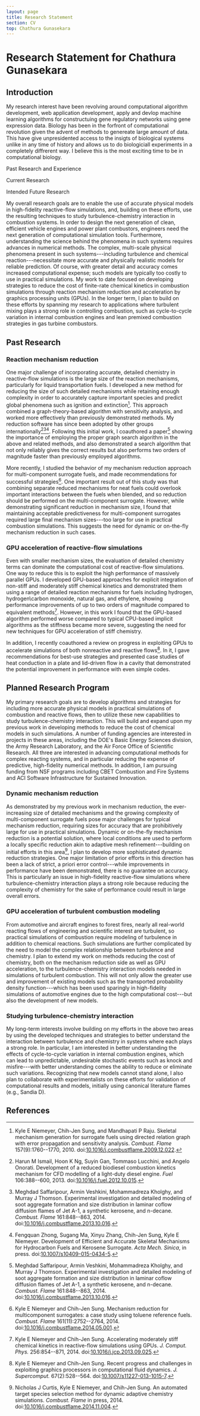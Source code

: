 ```yaml
---
layout: page
title: Research Statement
section: CV
top: Chathura Gunasekara
---
```


Research Statement for Chathura Gunasekara
==================

Introduction
------------

My research interest have been revolving around computational algorithm development, web application development, apply and devlop machine learning
algorithms for constructuing gene regulatory networks using gene expression data. Biology has been in the forfront of computational revolution
given the advent of methods to genereate large amount of data. This have give unpresidented access to the insigts of biological systems unlike in
any time of history and allows us to do biologiciall experiments in a completely diffrerent way. I believe this is the most exciting time to be in
computational biology.


Past Research and Experience

Current Research

Intended Future Research



My overall research goals are to enable the use of accurate physical models in high-fidelity reactive-flow simulations, and, building on these efforts, use the resulting techniques to study turbulence-chemistry interaction in combustion systems. In order to design the next generation of clean, efficient vehicle engines and power plant combustors, engineers need the next generation of computational simulation tools. Furthermore, understanding the science behind the phenomena in such systems requires advances in numerical methods. The complex, multi-scale physical phenomena present in such systems---including turbulence and chemical reaction---necessitate more accurate and physically realistic models for reliable prediction. Of course, with greater detail and accuracy comes increased computational expense; such models are typically too costly to use in practical simulations. My work to date focused on developing strategies to reduce the cost of finite-rate chemical kinetics in  combustion simulations through reaction mechanism reduction and acceleration by graphics processing units (GPUs). In the longer term, I plan to build on these efforts by spanning my research to applications where turbulent mixing plays a strong role in controlling combustion, such as cycle-to-cycle variation in internal combustion engines and lean premixed combustion strategies in gas turbine combustors.

Past Research
----------------

### Reaction mechanism reduction

One major challenge of incorporating accurate, detailed chemistry in reactive-flow simulations is the large size of the reaction mechanisms, particularly for liquid transportation fuels. I developed a new method for reducing the size of such detailed mechanisms while retaining enough complexity in order to accurately capture important species and predict global phenomena such as ignition and extinction[^1]. This approach combined a graph-theory-based algorithm with sensitivity analysis, and worked more effectively than previously demonstrated methods. My reduction software has since been adopted by other groups internationally[^2][^3][^4]. Following this initial work, I coauthored a paper[^3] showing the importance of employing the proper graph search algorithm in the above and related methods, and also demonstrated a search algorithm that not only reliably gives the correct results but also performs two orders of magnitude faster than previously employed algorithms.

More recently, I studied the behavior of my mechanism reduction approach for multi-component surrogate fuels, and made recommendations for successful strategies[^6]. One important result out of this study was that combining separate reduced mechanisms for neat fuels could  overlook important interactions between the fuels when blended, and so reduction should be performed on the multi-component surrogate. However, while demonstrating significant reduction in mechanism size, I found that maintaining acceptable predictiveness for multi-component surrogates required large final mechanism sizes---too large for use in practical combustion simulations. This suggests the need for dynamic or on-the-fly mechanism reduction in such cases.

### GPU acceleration of reactive-flow simulations

Even with smaller mechanism sizes, the evaluation of detailed chemistry terms can dominate the computational cost of reactive-flow simulations. One way to reduce this is to exploit the high performance of massively parallel GPUs. I developed GPU-based approaches for explicit integration of non-stiff and moderately stiff chemical kinetics and demonstrated them using a range of detailed reaction mechanisms for fuels including hydrogen, hydrogen\carbon monoxide, natural gas, and ethylene, showing performance improvements of up to two orders of magnitude compared to equivalent methods[^7]. However, in this work I found that the GPU-based algorithm performed worse compared to typical CPU-based implicit algorithms as the stiffness became more severe, suggesting the need for new techniques for GPU acceleration of stiff chemistry.

In addition, I recently coauthored a review on progress in exploiting GPUs to accelerate simulations of both nonreactive and reactive flows[^8]. In it, I gave recommendations for best-use strategies and presented case studies of heat conduction in a plate and lid-driven flow in a cavity that demonstrated the potential improvement in performance with even simple codes.

Planned Research Program
------------------------

My primary research goals are to develop algorithms and strategies for including more accurate physical models in practical simulations of combustion and reactive flows, then to utilize these new capabilities to study turbulence-chemistry interaction. This will build and expand upon my previous work in developing methods to reduce the cost of chemical models in such simulations. A number of funding agencies are interested in projects in these areas, including the DOE's Basic Energy Sciences division, the Army Research Laboratory, and the Air Force Office of Scientific Research. All three are interested in advancing computational methods for complex reacting systems, and in particular reducing the expense of predictive, high-fidelity numerical methods. In addition, I am pursuing funding from NSF programs including CBET Combustion and Fire Systems and ACI Software Infrastructure for Sustained Innovation.

### Dynamic mechanism reduction

As demonstrated by my previous work in mechanism reduction, the ever-increasing size of detailed mechanisms and the growing complexity of multi-component surrogate fuels pose major challenges for typical mechanism reduction, requiring sizes for accuracy that are prohibitively large for use in practical simulations. Dynamic or on-the-fly mechanism reduction is a potential solution, where local conditions are used to perform a locally specific reduction akin to adaptive mesh refinement---building on initial efforts in this area[^9], I plan to develop more sophisticated dynamic reduction strategies. One major limitation of prior efforts in this direction has been a lack of strict, a priori error control---while improvements in performance have been demonstrated, there is no guarantee on accuracy. This is particularly an issue in high-fidelity reactive-flow simulations where turbulence-chemistry interaction plays a strong role because reducing the complexity of chemistry for the sake of performance could result in large overall errors.

### GPU acceleration of turbulent combustion modeling

From automotive and aircraft engines to forest fires, nearly all real-world reacting flows of engineering and scientific interest are turbulent, so practical simulations of combustion require modeling of turbulence in addition to chemical reactions. Such simulations are further complicated by the need to model the complex relationship between turbulence and chemistry. I plan to extend my work on methods reducing the cost of chemistry, both on the mechanism reduction side as well as GPU acceleration, to the turbulence-chemistry interaction models needed in simulations of turbulent combustion. This will not only allow the greater use and improvement of existing models such as the transported probability density function---which has been used sparingly in high-fidelity simulations of automotive engines due to the high computational cost---but also the development of new models.

### Studying turbulence-chemistry interaction

My long-term interests involve building on my efforts in the above two areas by using the developed techniques and strategies to better understand the interaction between turbulence and chemistry in systems where each plays a strong role.  In particular, I am interested in better understanding the effects of cycle-to-cycle variation in internal combustion engines, which can lead to unpredictable, undesirable stochastic events such as knock and misfire---with better understanding comes the ability to reduce or eliminate such variations. Recognizing that new models cannot stand alone, I also plan to collaborate with experimentalists on these efforts for validation of computational results and models, initially using canonical literature flames (e.g., Sandia D).

References
----------

[^1]: Kyle E Niemeyer, Chih-Jen Sung, and Mandhapati P Raju. Skeletal mechanism generation for surrogate fuels using directed relation graph with error propagation and sensitivity analysis. *Combust. Flame* 157(9):1760--1770, 2010. doi:[10.1016/j.combustflame.2009.12.022](http://dx.doi.org/10.1016/j.combustflame.2009.12.022).
[^2]: Harun M Ismail, Hoon K Ng, Suyin Gan, Tommaso Lucchini, and Angelo Onorati. Development of a reduced biodiesel combustion kinetics mechanism for CFD modelling of a light-duty diesel engine. *Fuel* 106:388--600, 2013. doi:[10.1016/j.fuel.2012.10.015](http://dx.doi.org/10.1016/j.fuel.2012.10.015).
[^3]: Meghdad Saffaripour, Armin Veshkini, Mohammadreza Kholghy, and Murray J Thomson. Experimental investigation and detailed modeling of soot aggregate formation and size distribution in laminar coflow diffusion flames of Jet A-1, a synthetic kerosene, and n-decane. *Combust. Flame* 161:848--863, 2014. doi:[10.1016/j.combustflame.2013.10.016](http://dx.doi.org/10.1016/j.combustflame.2013.10.016).
[^4]: Fengquan Zhong, Sugang Ma, Xinyu Zhang, Chih-Jen Sung, Kyle E Niemeyer. Development of Efficient and Accurate Skeletal Mechanisms for Hydrocarbon Fuels and Kerosene Surrogate. *Acta Mech. Sinica*, in press. doi:[10.1007/s10409-015-0434-5](http://dx.doi.org/10.1007/s10409-015-0434-5).
[^5]: Kyle E Niemeyer and Chih-Jen Sung. On the importance of graph search algorithms for DRGEP-based mechanism reduction methods. *Combust. Flame* 158(8):1439--1443, 2011. doi:[10.1016/j.combustflflame.2010.12.010](http://dx.doi.org/10.1016/j.combustflflame.2010.12.010).
[^6]: Kyle E Niemeyer and Chih-Jen Sung. Mechanism reduction for multicomponent surrogates: a case study using toluene reference fuels. *Combust. Flame* 161(11):2752--2764, 2014. doi:[10.1016/j.combustflame.2014.05.001](http://dx.doi.org/10.1016/j.combustflame.2014.05.001).
[^7]: Kyle E Niemeyer and Chih-Jen Sung. Accelerating moderately stiff chemical kinetics in reactive-flow simulations using GPUs. *J. Comput. Phys.* 256:854--871, 2014. doi:[10.1016/j.jcp.2013.09.025](http://dx.doi.org/10.1016/j.jcp.2013.09.025).
[^8]: Kyle E Niemeyer and Chih-Jen Sung. Recent progress and challenges in exploiting graphics processors in computational fluid dynamics. *J. Supercomput.* 67(2):528--564. doi:[10.1007/s11227-013-1015-7](http://dx.doi.org/10.1007/s11227-013-1015-7).
[^9]: Nicholas J Curtis, Kyle E Niemeyer, and Chih-Jen Sung. An automated target species selection method for dynamic adaptive chemistry simulations. *Combust. Flame* in press, 2014. doi:[10.1016/j.combustflame.2014.11.004](http://dx.doi.org/10.1016/j.combustflame.2014.11.004).
